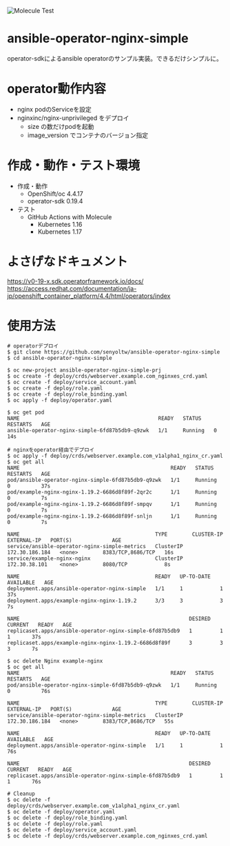 ![Molecule Test](https://github.com/senyoltw/ansible-operator-nginx-simple/workflows/Molecule%20Test/badge.svg)

# ansible-operator-nginx-simple
operator-sdkによるansible operatorのサンプル実装。できるだけシンプルに。

# operator動作内容
- nginx podのServiceを設定
- nginxinc/nginx-unprivileged をデプロイ
  - size の数だけpodを起動
  - image_version でコンテナのバージョン指定

# 作成・動作・テスト環境  
- 作成・動作
  - OpenShift/oc 4.4.17
  - operator-sdk 0.19.4
- テスト
  - GitHub Actions with Molecule
    - Kubernetes 1.16
    - Kubernetes 1.17

# よさげなドキュメント
https://v0-19-x.sdk.operatorframework.io/docs/  
https://access.redhat.com/documentation/ja-jp/openshift_container_platform/4.4/html/operators/index

# 使用方法
```
# operatorデプロイ
$ git clone https://github.com/senyoltw/ansible-operator-nginx-simple
$ cd ansible-operator-nginx-simple

$ oc new-project ansible-operator-nginx-simple-prj
$ oc create -f deploy/crds/webserver.example.com_nginxes_crd.yaml 
$ oc create -f deploy/service_account.yaml
$ oc create -f deploy/role.yaml
$ oc create -f deploy/role_binding.yaml
$ oc apply -f deploy/operator.yaml

$ oc get pod
NAME                                             READY   STATUS    RESTARTS   AGE
ansible-operator-nginx-simple-6fd87b5db9-q9zwk   1/1     Running   0          14s

# nginxをoperator経由でデプロイ
$ oc apply -f deploy/crds/webserver.example.com_v1alpha1_nginx_cr.yaml 
$ oc get all
NAME                                                 READY   STATUS    RESTARTS   AGE
pod/ansible-operator-nginx-simple-6fd87b5db9-q9zwk   1/1     Running   0          37s
pod/example-nginx-nginx-1.19.2-6686d8f89f-2qr2c      1/1     Running   0          7s
pod/example-nginx-nginx-1.19.2-6686d8f89f-smpqv      1/1     Running   0          7s
pod/example-nginx-nginx-1.19.2-6686d8f89f-snljn      1/1     Running   0          7s

NAME                                            TYPE        CLUSTER-IP       EXTERNAL-IP   PORT(S)             AGE
service/ansible-operator-nginx-simple-metrics   ClusterIP   172.30.186.184   <none>        8383/TCP,8686/TCP   16s
service/example-nginx-nginx                     ClusterIP   172.30.38.101    <none>        8080/TCP            8s

NAME                                            READY   UP-TO-DATE   AVAILABLE   AGE
deployment.apps/ansible-operator-nginx-simple   1/1     1            1           37s
deployment.apps/example-nginx-nginx-1.19.2      3/3     3            3           7s

NAME                                                       DESIRED   CURRENT   READY   AGE
replicaset.apps/ansible-operator-nginx-simple-6fd87b5db9   1         1         1       37s
replicaset.apps/example-nginx-nginx-1.19.2-6686d8f89f      3         3         3       7s

$ oc delete Nginx example-nginx
$ oc get all
NAME                                                 READY   STATUS    RESTARTS   AGE
pod/ansible-operator-nginx-simple-6fd87b5db9-q9zwk   1/1     Running   0          76s

NAME                                            TYPE        CLUSTER-IP       EXTERNAL-IP   PORT(S)             AGE
service/ansible-operator-nginx-simple-metrics   ClusterIP   172.30.186.184   <none>        8383/TCP,8686/TCP   55s

NAME                                            READY   UP-TO-DATE   AVAILABLE   AGE
deployment.apps/ansible-operator-nginx-simple   1/1     1            1           76s

NAME                                                       DESIRED   CURRENT   READY   AGE
replicaset.apps/ansible-operator-nginx-simple-6fd87b5db9   1         1         1       76s

# Cleanup
$ oc delete -f deploy/crds/webserver.example.com_v1alpha1_nginx_cr.yaml 
$ oc delete -f deploy/operator.yaml
$ oc delete -f deploy/role_binding.yaml
$ oc delete -f deploy/role.yaml
$ oc delete -f deploy/service_account.yaml
$ oc delete -f deploy/crds/webserver.example.com_nginxes_crd.yaml 
```